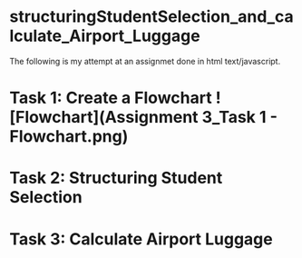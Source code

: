# structuringStudentSelection_and_calculate_Airport_Luggage

The following is my attempt at an assignmet done in html text/javascript.

# Task 1: Create a Flowchart ![Flowchart](Assignment 3_Task 1 - Flowchart.png)

# Task 2: Structuring Student Selection

# Task 3: Calculate Airport Luggage
